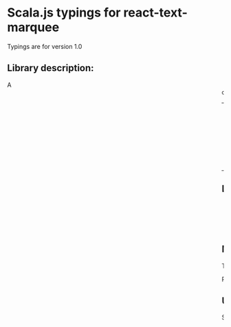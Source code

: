 
# Scala.js typings for react-text-marquee

Typings are for version 1.0

## Library description:
A <marquee> component for react.

|                    |                 |
| ------------------ | :-------------: |
| Full name          | react-text-marquee |
| Keywords           | - |
| # releases         | 0 |
| # dependents       | 0 |
| # downloads        | 6387 |
| # stars            | 0 |

## Links
- [Homepage](https://github.com/jcgertig/react-text-marquee#readme)
- [Bugs](https://github.com/jcgertig/react-text-marquee/issues)
- [Repository](https://github.com/jcgertig/react-text-marquee)
- [Npm](https://www.npmjs.com/package/react-text-marquee)
    


## Note
This library has been generated from typescript code from [DefinitelyTyped](https://definitelytyped.org).

Provided with :purple_heart: from [ScalablyTyped](https://github.com/oyvindberg/ScalablyTyped)

## Usage
See [the main readme](../../readme.md) for instructions.


